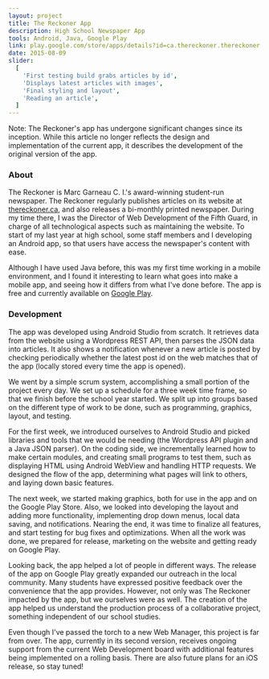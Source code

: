 ```yaml
---
layout: project
title: The Reckoner App
description: High School Newspaper App
tools: Android, Java, Google Play
link: play.google.com/store/apps/details?id=ca.thereckoner.thereckoner
date: 2015-08-09
slider:
  [
    'First testing build grabs articles by id',
    'Displays latest articles with images',
    'Final styling and layout',
    'Reading an article',
  ]
---
```


Note: The Reckoner's app has undergone significant changes since its inception. While this article no longer reflects the design and implementation of the current app, it describes the development of the original version of the app.

### About

The Reckoner is Marc Garneau C. I.'s award-winning student-run newspaper. The Reckoner regularly publishes articles on its website at [thereckoner.ca](https://thereckoner.ca/), and also releases a bi-monthly printed newspaper. During my time there, I was the Director of Web Development of the Fifth Guard, in charge of all technological aspects such as maintaining the website. To start of my last year at high school, some staff members and I developing an Android app, so that users have access the newspaper's content with ease.

Although I have used Java before, this was my first time working in a mobile environment, and I found it interesting to learn what goes into make a mobile app, and seeing how it differs from what I've done before. The app is free and currently available on [Google Play](https://play.google.com/store/apps/details?id=ca.thereckoner.thereckoner).

### Development

The app was developed using Android Studio from scratch. It retrieves data from the website using a Wordpress REST API, then parses the JSON data into articles. It also shows a notification whenever a new article is posted by checking periodically whether the latest post id on the web matches that of the app (locally stored every time the app is opened).

We went by a simple scrum system, accomplishing a small portion of the project every day. We set up a schedule for a three week time frame, so that we finish before the school year started. We split up into groups based on the different type of work to be done, such as programming, graphics, layout, and testing.

For the first week, we introduced ourselves to Android Studio and picked libraries and tools that we would be needing (the Wordpress API plugin and a Java JSON parser). On the coding side, we incrementally learned how to make certain modules, and creating small programs to test them, such as displaying HTML using Android WebView and handling HTTP requests. We designed the flow of the app, determining what pages will link to others, and laying down basic features.

The next week, we started making graphics, both for use in the app and on the Google Play Store. Also, we looked into developing the layout and adding more functionality, implementing drop down menus, local data saving, and notifications. Nearing the end, it was time to finalize all features, and start testing for bug fixes and optimizations. When all the work was done, we prepared for release, marketing on the website and getting ready on Google Play.

Looking back, the app helped a lot of people in different ways. The release of the app on Google Play greatly expanded our outreach in the local community. Many students have expressed positive feedback over the convenience that the app provides. However, not only was The Reckoner impacted by the app, but we ourselves were as well. The creation of the app helped us understand the production process of a collaborative project, something independent of our school studies.

Even though I've passed the torch to a new Web Manager, this project is far from over. The app, currently in its second version, receives ongoing support from the current Web Development board with additional features being implemented on a rolling basis. There are also future plans for an iOS release, so stay tuned!
